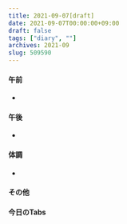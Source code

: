 ```yaml
---
title: 2021-09-07[draft]
date: 2021-09-07T00:00:00+09:00
draft: false
tags: ["diary", ""]
archives: 2021-09
slug: 509590
---
```

#### 午前
- 
#### 午後
- 
#### 体調
- 
#### その他
#### 今日のTabs